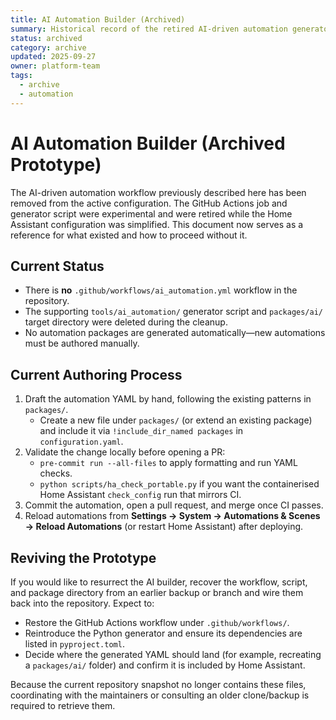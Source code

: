 ```yaml
---
title: AI Automation Builder (Archived)
summary: Historical record of the retired AI-driven automation generator.
status: archived
category: archive
updated: 2025-09-27
owner: platform-team
tags:
  - archive
  - automation
---
```


# AI Automation Builder (Archived Prototype)

The AI-driven automation workflow previously described here has been removed from the active
configuration. The GitHub Actions job and generator script were experimental and were retired
while the Home Assistant configuration was simplified. This document now serves as a reference
for what existed and how to proceed without it.

## Current Status
- There is **no** `.github/workflows/ai_automation.yml` workflow in the repository.
- The supporting `tools/ai_automation/` generator script and `packages/ai/` target directory were
  deleted during the cleanup.
- No automation packages are generated automatically—new automations must be authored manually.

## Current Authoring Process
1. Draft the automation YAML by hand, following the existing patterns in `packages/`.
   - Create a new file under `packages/` (or extend an existing package) and include it via
     `!include_dir_named packages` in `configuration.yaml`.
2. Validate the change locally before opening a PR:
   - `pre-commit run --all-files` to apply formatting and run YAML checks.
   - `python scripts/ha_check_portable.py` if you want the containerised Home Assistant
     `check_config` run that mirrors CI.
3. Commit the automation, open a pull request, and merge once CI passes.
4. Reload automations from **Settings → System → Automations & Scenes → Reload Automations** (or
   restart Home Assistant) after deploying.

## Reviving the Prototype
If you would like to resurrect the AI builder, recover the workflow, script, and package directory
from an earlier backup or branch and wire them back into the repository. Expect to:
- Restore the GitHub Actions workflow under `.github/workflows/`.
- Reintroduce the Python generator and ensure its dependencies are listed in `pyproject.toml`.
- Decide where the generated YAML should land (for example, recreating a `packages/ai/` folder) and
  confirm it is included by Home Assistant.

Because the current repository snapshot no longer contains these files, coordinating with the
maintainers or consulting an older clone/backup is required to retrieve them.
